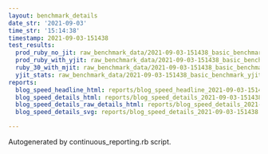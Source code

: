 ```yaml
---
layout: benchmark_details
date_str: '2021-09-03'
time_str: '15:14:38'
timestamp: 2021-09-03-151438
test_results:
  prod_ruby_no_jit: raw_benchmark_data/2021-09-03-151438_basic_benchmark_prod_ruby_no_jit.json
  prod_ruby_with_yjit: raw_benchmark_data/2021-09-03-151438_basic_benchmark_prod_ruby_with_yjit.json
  ruby_30_with_mjit: raw_benchmark_data/2021-09-03-151438_basic_benchmark_ruby_30_with_mjit.json
  yjit_stats: raw_benchmark_data/2021-09-03-151438_basic_benchmark_yjit_stats.json
reports:
  blog_speed_headline_html: reports/blog_speed_headline_2021-09-03-151438.html
  blog_speed_details_html: reports/blog_speed_details_2021-09-03-151438.html
  blog_speed_details_raw_details_html: reports/blog_speed_details_2021-09-03-151438.raw_details.html
  blog_speed_details_svg: reports/blog_speed_details_2021-09-03-151438.svg

---
```

Autogenerated by continuous_reporting.rb script.

